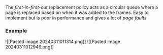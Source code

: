 The *first-in-first-out* replacement policy acts as a circular queue where a page is replaced based on when it was added to the frames. Easy to implement but is poor in performance and gives a lot of *page faults*

### Example 
![[Pasted image 20240311011314.png]]
![[Pasted image 20240311012946.png]]
